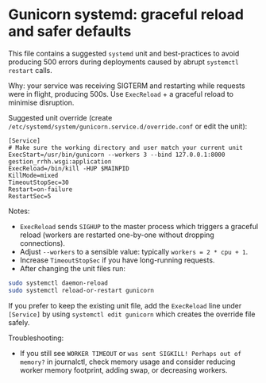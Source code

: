 # Gunicorn systemd: graceful reload and safer defaults

This file contains a suggested `systemd` unit and best-practices to avoid producing 500 errors during deployments caused by abrupt `systemctl restart` calls.

Why: your service was receiving SIGTERM and restarting while requests were in flight, producing 500s. Use `ExecReload` + a graceful reload to minimise disruption.

Suggested unit override (create `/etc/systemd/system/gunicorn.service.d/override.conf` or edit the unit):

```
[Service]
# Make sure the working directory and user match your current unit
ExecStart=/usr/bin/gunicorn --workers 3 --bind 127.0.0.1:8000 gestion_rrhh.wsgi:application
ExecReload=/bin/kill -HUP $MAINPID
KillMode=mixed
TimeoutStopSec=30
Restart=on-failure
RestartSec=5
```

Notes:
- `ExecReload` sends `SIGHUP` to the master process which triggers a graceful reload (workers are restarted one-by-one without dropping connections).
- Adjust `--workers` to a sensible value: typically `workers = 2 * cpu + 1`.
- Increase `TimeoutStopSec` if you have long-running requests.
- After changing the unit files run:

```bash
sudo systemctl daemon-reload
sudo systemctl reload-or-restart gunicorn
```

If you prefer to keep the existing unit file, add the `ExecReload` line under `[Service]` by using `systemctl edit gunicorn` which creates the override file safely.

Troubleshooting:
- If you still see `WORKER TIMEOUT` or `was sent SIGKILL! Perhaps out of memory?` in journalctl, check memory usage and consider reducing worker memory footprint, adding swap, or decreasing workers.
